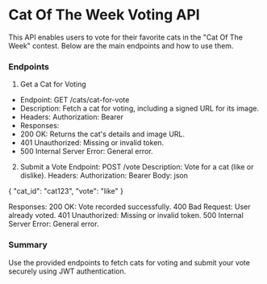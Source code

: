 # Cat Of The Week Voting API

This API enables users to vote for their favorite cats in the "Cat Of The Week" contest. Below are the main endpoints and how to use them.

### Endpoints

1. Get a Cat for Voting
 - Endpoint: GET /cats/cat-for-vote
 - Description: Fetch a cat for voting, including a signed URL for its image.
 - Headers: Authorization: Bearer <JWT Token>
 - Responses:
 - 200 OK: Returns the cat's details and image URL.
 - 401 Unauthorized: Missing or invalid token.
 - 500 Internal Server Error: General error.

2. Submit a Vote
Endpoint: POST /vote
Description: Vote for a cat (like or dislike).
Headers: Authorization: Bearer <JWT Token>
Body:
json

{
  "cat_id": "cat123",
  "vote": "like"
}

Responses:
200 OK: Vote recorded successfully.
400 Bad Request: User already voted.
401 Unauthorized: Missing or invalid token.
500 Internal Server Error: General error.

### Summary

Use the provided endpoints to fetch cats for voting and submit your vote securely using JWT authentication.